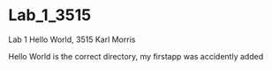 # Lab_1_3515
Lab 1 Hello World, 3515 Karl Morris


Hello World is the correct directory, my firstapp was accidently added
